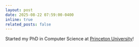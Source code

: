```yaml
---
layout: post
date: 2025-08-22 07:59:00-0400
inline: true
related_posts: false
---
```


Started my PhD in Computer Science at [Princeton University](https://www.princeton.edu/)!
